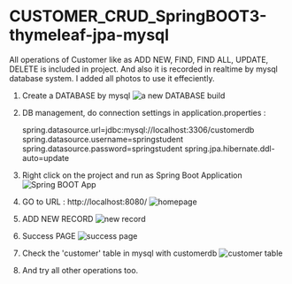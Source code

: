 # CUSTOMER_CRUD_SpringBOOT3-thymeleaf-jpa-mysql
All operations of Customer like as ADD NEW, FIND, FIND ALL, UPDATE, DELETE is included in project. And also it is recorded in realtime by mysql database system. I added all photos to use it effeciently.

1. Create a DATABASE by mysql 
![a new DATABASE build](https://github.com/mustafa-senyuz/CUSTOMER_CRUD_SpringBOOT3-thymeleaf-mysql/assets/113122475/a822cd7e-376c-4e47-9eb1-d4c0788d3b36)

2. DB management,
   do connection settings in application.properties  :
   
   spring.datasource.url=jdbc:mysql://localhost:3306/customerdb
   spring.datasource.username=springstudent
   spring.datasource.password=springstudent
   spring.jpa.hibernate.ddl-auto=update
   
3. Right click on the project and run as Spring Boot Application
![Spring BOOT App](https://github.com/mustafa-senyuz/CUSTOMER_CRUD_SpringBOOT3-thymeleaf-mysql/assets/113122475/87c7755b-8fe1-43b6-a10d-200330a518bf)

4. GO to URL : http://localhost:8080/
   ![homepage](https://github.com/mustafa-senyuz/CUSTOMER_CRUD_SpringBOOT3-thymeleaf-mysql/assets/113122475/acd3bf9e-46e1-4a9b-b8bd-0eaab31c7c71)

5. ADD NEW RECORD
   ![new record](https://github.com/mustafa-senyuz/CUSTOMER_CRUD_SpringBOOT3-thymeleaf-mysql/assets/113122475/3e8e36bf-00be-4d9b-8e25-7ae67a078b56)

6. Success PAGE
   ![success page](https://github.com/mustafa-senyuz/CUSTOMER_CRUD_SpringBOOT3-thymeleaf-mysql/assets/113122475/d5d4a466-5fb1-4a81-9859-56e8a8fa998b)

7. Check the 'customer' table in mysql with customerdb
   ![customer table](https://github.com/mustafa-senyuz/CUSTOMER_CRUD_SpringBOOT3-thymeleaf-mysql/assets/113122475/a097e928-6a29-42b5-b1b1-ad7a2f65ecc4)

8. And try all other operations too. 

